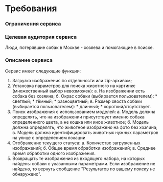 # Требования

### Ограничения сервиса



### Целевая аудитория сервиса

Люди, потерявшие собак в Москве - хозяева и помогающие в поиске.

### Описание сервиса

Сервис имеет следующие функции:

1. Загрузка изображения по отдельности или zip-архивом;
2. Установка параметров для поиска животного на картинке (множественный выбор невозможен):
    а. На изображении есть собака без хозяина;
    б. Окрас собаки (выбирается пользователем):
            * светлый;
            * тёмный;
            * разноцветный;
    в. Размер хвоста собаки (выбирается пользователем):
            * длинный;
            * короткий/отсутствует.
4. Поиск изображения с использованием моделей:
    а. Модель должна определять, что на изображении присутствует именно собака определенного цвета, а не кошка или иное животное;
    б. Модель должна определять, что животное изображено на фото без хозяина;
    в. Модель должна идентифицировать животных нужных параметров на улице с определением локации.
5. Отображение текущего статуса:
    а. Количество загруженных изображений;
    б. Общее время обработки изображений;
    в. Среднее время обработки одного изображения.
6. Возвращать те изображения из входящего набора, на которых найдены собаки с указанными параметрами. Если изображение не найдено, то вернуть сообщение "Результатов по вашему поиску не обнаружено".
